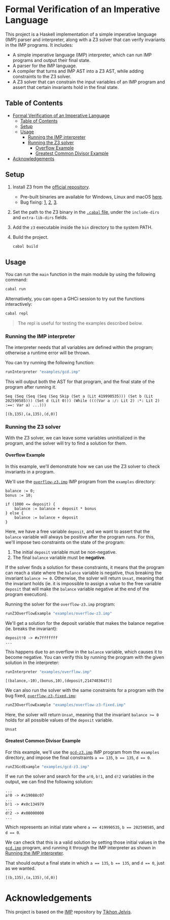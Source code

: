# Formal Verification of an Imperative Language

This project is a Haskell implementation of a simple imperative language (IMP) parser and interpreter, along with a Z3 solver that can verify invariants in the IMP programs. It includes:

- A simple imperative language (IMP) interpreter, which can run IMP programs and output their final state.
- A parser for the IMP language.
- A compiler that turns and IMP AST into a Z3 AST, while adding constraints to the Z3 solver.
- A Z3 solver that can constrain the input variables of an IMP program and assert that certain invariants hold in the final state.

## Table of Contents

- [Formal Verification of an Imperative Language](#formal-verification-of-an-imperative-language)
  - [Table of Contents](#table-of-contents)
  - [Setup](#setup)
  - [Usage](#usage)
    - [Running the IMP interpreter](#running-the-imp-interpreter)
    - [Running the Z3 solver](#running-the-z3-solver)
      - [Overflow Example](#overflow-example)
      - [Greatest Common Divisor Example](#greatest-common-divisor-example)
- [Acknowledgements](#acknowledgements)

## Setup

1. Install Z3 from the [official repository](https://github.com/Z3Prover/z3).
   
   - Pre-built binaries are available for Windows, Linux and macOS [here](https://github.com/Z3Prover/z3/releases).
   - Bug fixing: [1](https://stackoverflow.com/questions/73279979/installing-z3-haskell-bindings-on-windows), [2](https://cabal.readthedocs.io/en/3.4/cabal-project.html#foreign-function-interface-options), [3](https://stackoverflow.com/questions/77253044/installing-z3-binding-with-haskell-on-mac).

2. Set the path to the Z3 binary in the [`.cabal` file](formal-verification-z3.cabal), under the `include-dirs` and `extra-lib-dirs` fields.
3. Add the `z3` executable inside the `bin` directory to the system PATH.
4. Build the project.

    ```bash
    cabal build
    ```

## Usage

You can run the `main` function in the main module by using the following command:

```bash
cabal run
```

Alternatively, you can open a GHCi session to try out the functions interactively:

```bash
cabal repl
```

> The repl is useful for testing the examples described below.

### Running the IMP interpreter

The interpreter needs that all variables are defined within the program; otherwise a runtime error will be thrown.

You can try running the following function:

```hs
runInterpreter "examples/gcd.imp"
```

This will output both the AST for that program, and the final state of the program after running it.

```text
Seq (Seq (Seq (Seq (Seq Skip (Set a (Lit 419990535))) (Set b (Lit 202590585))) (Set d (Lit 0))) (While ((((Var a :/: Lit 2) :*: Lit 2) :==: Var a) ...)))

[(b,135),(a,135),(d,0)]
```

### Running the Z3 solver

With the Z3 solver, we can leave some variables uninitialized in the program, and the solver will try to find a solution for them.

#### Overflow Example

In this example, we'll demonstrate how we can use the Z3 solver to check invariants in a program.

We'll use the [`overflow-z3.imp`](examples/overflow-z3.imp) IMP program from the `examples` directory:

```imp
balance := 0;
bonus := 10;

if (1000 <= deposit) {
    balance := balance + deposit * bonus
} else {
    balance := balance + deposit
}
```

Here, we have a free variable `deposit`, and we want to assert that the `balance` variable will always be positive after the program runs. For this, we'll impose two constraints on the state of the program:

1. The initial `deposit` variable must be non-negative.
2. The final `balance` variable must be **negative**.

If the solver finds a solution for these constraints, it means that the program can reach a state where the `balance` variable is negative, thus breaking the invariant `balance >= 0`. Otherwise, the solver will return `Unsat`, meaning that the invariant holds (ie. it is impossible to assign a value to the free variable `deposit` that will make the `balance` variable negative at the end of the program execution).

Running the solver for the `overflow-z3.imp` program:

```hs
runZ3OverflowExample "examples/overflow-z3.imp"
```

We'll get a solution for the deposit variable that makes the balance negative (ie. breaks the invariant):

```text
deposit!0 -> #x7fffffff
...
```

This happens due to an overflow in the `balance` variable, which causes it to become negative. You can verify this by running the program with the given solution in the interpreter:

```hs
runInterpreter "examples/overflow.imp" 
```

```text
[(balance,-10),(bonus,10),(deposit,2147483647)]
```

We can also run the solver with the same constraints for a program with the bug fixed, [`overflow-z3-fixed.imp`](examples/overflow-z3-fixed.imp):

```hs
runZ3OverflowExample "examples/overflow-z3-fixed.imp"
```

Here, the solver will return `Unsat`, meaning that the invariant `balance >= 0` holds for all possible values of the `deposit` variable.

```text
Unsat
```

#### Greatest Common Divisor Example

For this example, we'll use the [`gcd-z3.imp`](examples/gcd-z3.imp) IMP program from the `examples` directory, and impose the final constraints `a == 135`, `b == 135`, `d == 0`.

```hs
runZ3GcdExample "examples/gcd-z3.imp"
```

If we run the solver and search for the `a!0`, `b!1`, and `d!2` variables in the output, we can find the following solution:

```text
...
a!0 -> #x19088c07
...
b!1 -> #x0c134979
...
d!2 -> #x00000000
...
```

Which represents an initial state where `a == 419990535`, `b == 202590585`, and `d == 0`.

We can check that this is a valid solution by setting those initial values in the [`gcd.imp`](examples/gcd.imp) program, and running it through the IMP interpreter as shown in [Running the IMP interpreter](#running-the-imp-interpreter).

That should output a final state in which `a == 135`, `b == 135`, and `d == 0`, just as we wanted.

```text
[(b,135),(a,135),(d,0)]
```

# Acknowledgements

This project is based on the [IMP](https://github.com/TikhonJelvis/imp) repository by [Tikhon Jelvis](https://github.com/TikhonJelvis).
